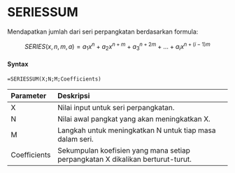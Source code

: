# SERIESSUM

Mendapatkan jumlah dari seri perpangkatan berdasarkan formula:

$$SERIES(x, n, m, a) = a_1x^n + a_2x^{n+m}+a_3^{n+2m}+...+a_ix^{n+(i-1)m}$$ 

#### Syntax

```text
=SERIESSUM(X;N;M;Coefficients)
```

| Parameter | Deskripsi |
| :--- | :--- |
| X | Nilai input untuk seri perpangkatan. |
| N | Nilai awal pangkat yang akan meningkatkan X. |
| M | Langkah untuk meningkatkan N untuk tiap masa dalam seri. |
| Coefficients | Sekumpulan koefisien yang mana setiap perpangkatan X dikalikan berturut-turut. |

